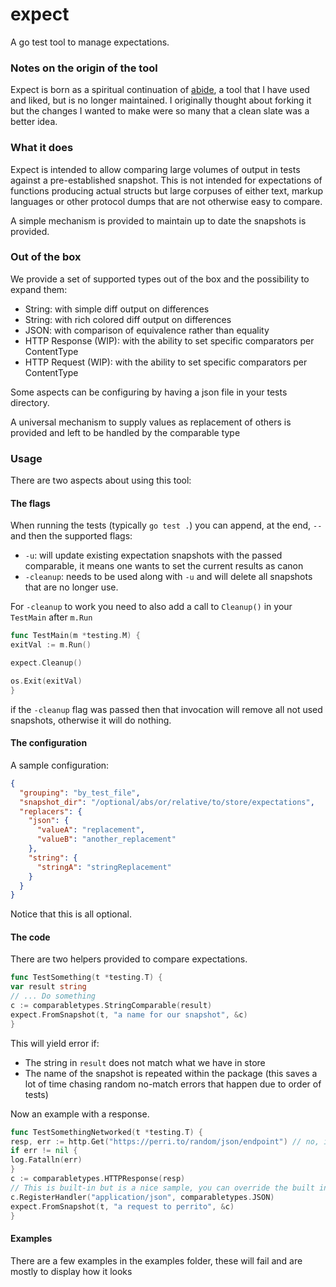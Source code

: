 # expect

A go test tool to manage expectations.

### Notes on the origin of the tool

Expect is born as a spiritual continuation of [abide](https://github.com/beme/abide), a tool that I have used and liked,
but is no longer maintained. I originally thought about forking it but the changes I wanted to make were so many that a
clean slate was a better idea.

### What it does

Expect is intended to allow comparing large volumes of output in tests against a pre-established snapshot. This is not
intended for expectations of functions producing actual structs but large corpuses of either text, markup languages or
other protocol dumps that are not otherwise easy to compare.

A simple mechanism is provided to maintain up to date the snapshots is provided.

### Out of the box

We provide a set of supported types out of the box and the possibility to expand them:

* String: with simple diff output on differences
* String: with rich colored diff output on differences
* JSON: with comparison of equivalence rather than equality
* HTTP Response (WIP): with the ability to set specific comparators per ContentType
* HTTP Request (WIP): with the ability to set specific comparators per ContentType

Some aspects can be configuring by having a json file in your tests directory.

A universal mechanism to supply values as replacement of others is provided and left to be handled by the comparable
type

### Usage

There are two aspects about using this tool:

#### The flags

When running the tests (typically `go test .`) you can append, at the end, `--` and then the supported flags:

* `-u`: will update existing expectation snapshots with the passed comparable, it means one wants to set the current
  results as canon
* `-cleanup`: needs to be used along with `-u` and will delete all snapshots that are no longer use.

For `-cleanup` to work you need to also add a call to `Cleanup()` in your `TestMain` after `m.Run`

```go
func TestMain(m *testing.M) {
exitVal := m.Run()

expect.Cleanup()

os.Exit(exitVal)
}
```

if the `-cleanup` flag was passed then that invocation will remove all not used snapshots, otherwise it will do nothing.

#### The configuration

A sample configuration:

```json
{
  "grouping": "by_test_file",
  "snapshot_dir": "/optional/abs/or/relative/to/store/expectations",
  "replacers": {
    "json": {
      "valueA": "replacement",
      "valueB": "another_replacement"
    },
    "string": {
      "stringA": "stringReplacement"
    }
  }
}
```

Notice that this is all optional.

#### The code

There are two helpers provided to compare expectations.

```go
func TestSomething(t *testing.T) {
var result string
// ... Do something
c := comparabletypes.StringComparable(result)
expect.FromSnapshot(t, "a name for our snapshot", &c)
}
```

This will yield error if:

* The string in `result` does not match what we have in store
* The name of the snapshot is repeated within the package (this saves a lot of time chasing random no-match errors that
  happen due to order of tests)

Now an example with a response.

```go
func TestSomethingNetworked(t *testing.T) {
resp, err := http.Get("https://perri.to/random/json/endpoint") // no, it does not work
if err != nil {
log.Fatalln(err)
}
c := comparabletypes.HTTPResponse(resp)
// This is built-in but is a nice sample, you can override the built ins.
c.RegisterHandler("application/json", comparabletypes.JSON)
expect.FromSnapshot(t, "a request to perrito", &c)
}
```

#### Examples

There are a few examples in the examples folder, these will fail and are mostly to display how it looks